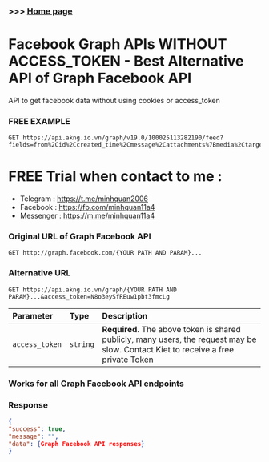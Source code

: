 ### >>> [Home page](https://akng.io.vn)

# Facebook Graph APIs WITHOUT ACCESS_TOKEN - Best Alternative API of Graph Facebook API
API to get facebook data without using cookies or access_token

### FREE EXAMPLE
```http
GET https://api.akng.io.vn/graph/v19.0/100025113282190/feed?fields=from%2Cid%2Ccreated_time%2Cmessage%2Cattachments%7Bmedia%2Ctarget%2Ctitle%2Ctype%2Curl%2Csubattachments.limit(100)%7D%2Ccomments.summary(total_count).limit(0)%2Creactions.summary(total_count).limit(0)%2Cshares&access_token=N8o3eySfREuw1pbt3fmcLg
```

# FREE Trial when contact to me :
- Telegram : https://t.me/minhquan2006
- Facebook : https://fb.com/minhquan11a4
- Messenger : https://m.me/minhquan11a4

### Original URL of Graph Facebook API

```http
GET http://graph.facebook.com/{YOUR PATH AND PARAM}...
```

### Alternative URL

```http
GET https://api.akng.io.vn/graph/{YOUR PATH AND PARAM}...&access_token=N8o3eySfREuw1pbt3fmcLg
```

| Parameter | Type | Description |
| :-------- | :------- | :------------------------- |
| `access_token` | `string` | **Required**. The above token is shared publicly, many users, the request may be slow. Contact Kiet to receive a free private Token |

### Works for all Graph Facebook API endpoints

### Response

```json
{
"success": true,
"message": "",
"data": {Graph Facebook API responses}
}
```
